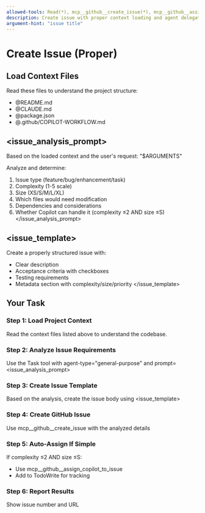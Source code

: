 ```yaml
---
allowed-tools: Read(*), mcp__github__create_issue(*), mcp__github__assign_copilot_to_issue(*), Task(*), TodoWrite(*)
description: Create issue with proper context loading and agent delegation
argument-hint: "issue title"
---
```


# Create Issue (Proper)

## Load Context Files
Read these files to understand the project structure:
- @README.md
- @CLAUDE.md  
- @package.json
- @.github/COPILOT-WORKFLOW.md

## <issue_analysis_prompt>
Based on the loaded context and the user's request: "$ARGUMENTS"

Analyze and determine:
1. Issue type (feature/bug/enhancement/task)
2. Complexity (1-5 scale)
3. Size (XS/S/M/L/XL)
4. Which files would need modification
5. Dependencies and considerations
6. Whether Copilot can handle it (complexity ≤2 AND size ≤S)
</issue_analysis_prompt>

## <issue_template>
Create a properly structured issue with:
- Clear description
- Acceptance criteria with checkboxes
- Testing requirements
- Metadata section with complexity/size/priority
</issue_template>

## Your Task

### Step 1: Load Project Context
Read the context files listed above to understand the codebase.

### Step 2: Analyze Issue Requirements  
Use the Task tool with agent-type="general-purpose" and prompt=<issue_analysis_prompt>

### Step 3: Create Issue Template
Based on the analysis, create the issue body using <issue_template>

### Step 4: Create GitHub Issue
Use mcp__github__create_issue with the analyzed details

### Step 5: Auto-Assign If Simple
If complexity ≤2 AND size ≤S:
- Use mcp__github__assign_copilot_to_issue
- Add to TodoWrite for tracking

### Step 6: Report Results
Show issue number and URL